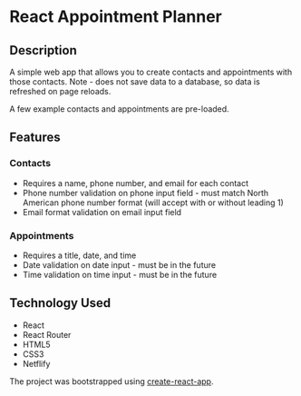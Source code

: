 # React Appointment Planner

## Description

A simple web app that allows you to create contacts and appointments with those contacts. Note - does not save data to a database, so data is refreshed on page reloads.

A few example contacts and appointments are pre-loaded.

## Features

### Contacts 
 - Requires a name, phone number, and email for each contact
 - Phone number validation on phone input field - must match North American phone number format (will accept with or without leading 1)
 - Email format validation on email input field

### Appointments
- Requires a title, date, and time
- Date validation on date input - must be in the future
- Time validation on time input - must be in the future

## Technology Used

- React
- React Router
- HTML5
- CSS3
- Netflify

The project was bootstrapped using [create-react-app](https://reactjs.org/docs/create-a-new-react-app.html).